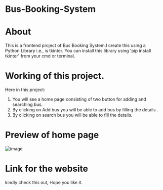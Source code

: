 # Bus-Booking-System


# About
This is a frontend project of Bus Booking System.I create this using a Python Library i.e., is tkinter. You can install this library using 'pip install tkinter' from your cmd or terminal.

# Working of this project.
Here in this project:
 1. You will see a home page consisting of two button for adding and searching bus.
 2. By clicking on Add bus you will be able to add bus by filling the details .
 3. By clicking on search bus you will be able to fill the details.
 
# Preview of home page
![image]() 

# Link for the website

kindly check this out, Hope you like it.
